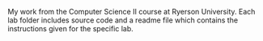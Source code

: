 My work from the Computer Science II course at Ryerson University. Each lab folder includes source code and a readme file which contains 
the instructions given for the specific lab. 

